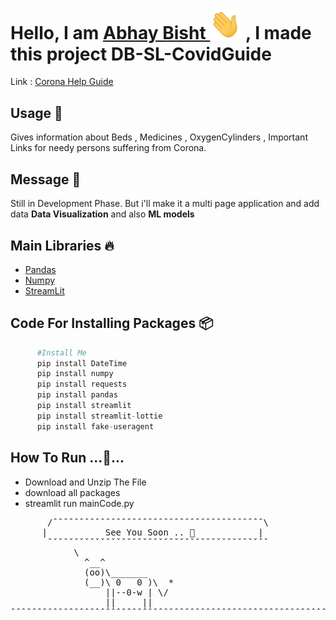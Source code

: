 # Hello, I am <a href="https://www.linkedin.com/in/abhay-bisht-042662177/">Abhay Bisht </a><img src="https://raw.githubusercontent.com/ABSphreak/ABSphreak/master/gifs/Hi.gif" width="50px"> , I made this project DB-SL-CovidGuide

Link : <a href="https://share.streamlit.io/abhay108bisht/ds-sl-covidguide/main/mainCode.py">Corona Help Guide</a>
      
## Usage 🏢
Gives information about Beds , Medicines , OxygenCylinders , Important Links for needy persons suffering from Corona.

## Message 📃
Still in Development Phase. But i'll make it a multi page application and add data **Data Visualization**  and also **ML models**

## Main Libraries 🔥
- <a href="https://pandas.pydata.org/docs/user_guide/index.html">Pandas</a> 
- <a href="https://numpy.org/doc/stable/user/index.html#user">Numpy</a> 
- <a href="https://docs.streamlit.io/">StreamLit</a> 

## Code For Installing Packages 📦
```python
      #Install Me
      pip install DateTime
      pip install numpy
      pip install requests
      pip install pandas
      pip install streamlit
      pip install streamlit-lottie
      pip install fake-useragent
```

## How To Run ...🏃...
- Download and Unzip The File
- download all packages
- streamlit run mainCode.py


<pre>
       /ˆˆˆˆˆˆˆˆˆˆˆˆˆˆˆˆˆˆˆˆˆˆˆˆˆˆˆˆˆˆˆˆˆˆˆˆˆˆˆˆ\
      |           See You Soon .. 🤝            |
       ˇˇˇˇˇˇˇˇˇˇˇˇˇˇˇˇˇˇˇˇˇˇˇˇˇˇˇˇˇˇˇˇˇˇˇˇˇˇˇˇˇˇ
            \
              ^__^
              (oo)\_______
              (__)\ 0   0 )\  *
                  ||--0-w | \/                                                                       
                  ||     ||                                                                         Abhay Bisht ^.^
ˆˆˆˆˆˆˆˆˆˆˆˆˆˆˆˆˆˆˆˆˆˆˆˆˆˆˆˆˆˆˆˆˆˆˆˆˆˆˆˆˆˆˆˆˆˆˆˆˆˆˆˆˆˆˆˆˆˆˆˆˆˆˆˆˆˆˆˆˆˆˆˆˆˆˆˆˆˆˆˆˆˆˆˆˆˆˆˆˆˆˆˆˆˆˆˆˆˆˆˆˆˆˆˆˆˆˆˆˆˆˆˆˆˆˆ
</pre>
